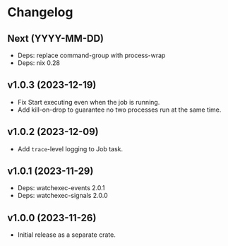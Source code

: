 # Changelog

## Next (YYYY-MM-DD)

- Deps: replace command-group with process-wrap
- Deps: nix 0.28

## v1.0.3 (2023-12-19)

- Fix Start executing even when the job is running.
- Add kill-on-drop to guarantee no two processes run at the same time.

## v1.0.2 (2023-12-09)

- Add `trace`-level logging to Job task.

## v1.0.1 (2023-11-29)

- Deps: watchexec-events 2.0.1
- Deps: watchexec-signals 2.0.0

## v1.0.0 (2023-11-26)

- Initial release as a separate crate.

